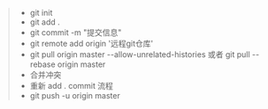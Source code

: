 >* git init
>* git add .
>* git commit -m "提交信息"
>* git remote add origin '远程git仓库'
>* git pull origin master --allow-unrelated-histories 或者 git pull --rebase origin master
>* 合并冲突
>* 重新 add . commit 流程
>* git push -u origin master